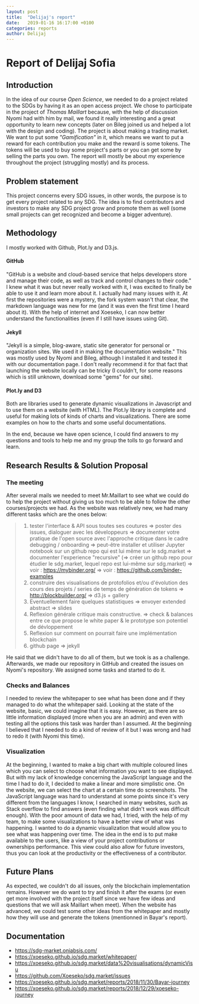 ```yaml
---
layout: post
title:  "Delijaj's report"
date:   2019-01-16 16:17:00 +0100
categories: reports
author: Delijaj
---
```


# Report of Delijaj Sofia

## Introduction
In the idea of our course *Open Science*, we needed to do a project related to the SDGs by having it as an open access project.
We chose to participate in the project of _Thomas Maillart_ because, with the help of discussion Nyomi had with him by mail, we found it really interesting and a great opportunity to learn new concepts (later on Bileg joined us and helped a lot with the design and coding). The project is about making a trading market. We want to put some _"Gamification"_ in it, which means we want to put a reward for each contribution you make and the reward is some tokens. The tokens will be used to buy some project's parts or you can get some by selling the parts you own.
The report will mostly be about my experience throughout the project (struggling mostly) and its process.

## Problem statement
This project concerns every SDG issues, in other words, the purpose is to get every project related to any SDG. The idea is to find contributors and investors to make any SDG project grow and promote them as well (some small projects can get recognized and become a bigger adventure).

## Methodology
I mostly worked with Github, Plot.ly and D3.js.
#### GitHub
"GitHub is a website and cloud-based service that helps developers store and manage their code, as well as track and control changes to their code." I knew what it was but never really worked with it, I was excited to finally be able to use it and learn more about it. I actually had many issues with it. At first the repositories were a mystery, the fork system wasn't that clear, the markdown language was new for me (and it was even the first time I heard about it). With the help of internet and Xoeseko, I can now better understand the functionalities (even if I still have issues using Git).
#### Jekyll
"Jekyll is a simple, blog-aware, static site generator for personal or organization sites. We used it in making the documentation website." This was mostly used by Nyomi and Bileg, although I installed it and tested it with our documentation page. I don't really recommend it for that fact that launching the website locally can be tricky (I couldn't, for some reasons which is still unknown, download some "gems" for our site).
#### Plot.ly and D3
Both are libraries used to generate dynamic visualizations in Javascript and to use them on a website (with HTML). The Plot.ly library is complete and useful for making lots of kinds of charts and visualizations. There are some examples on how to the charts and some useful documentations.

In the end, because we have open science, I could find answers to my questions and tools to help me and my group the tolls to go forward and learn.

## Research Results & Solution Proposal
### The meeting
After several mails we needed to meet Mr.Maillart to see what we could do to help the project without giving us too much to be able to follow the
other courses/projects we had. As the website was relatively new, we had many different tasks which are the ones below:

>1. tester l'interface & API sous toutes ses coutures
=> poster des issues, dialoguer avec les développeurs
=> documenter votre pratique de l'open source avec l'approche critique dans le cadre debugging / onboarding
=> peut-être installer et utiliser Jupyter notebook sur un github repo qui est lui même sur le sdg.market
=> documenter l'experience "recursive" (=> créer un github repo pour étudier le sdg.market, lequel repo est lui-même sur sdg.market)
>=> voir : https://mybinder.org/
=> voir : https://github.com/binder-examples
>2. construire des visualisations de protofolios et/ou d'évolution des cours des projets / series de temps de génération de tokens
=> http://blockbuilder.org/
=> d3.js + gallery
>3. Eventuellement faire quelques statistiques
=> envoyer extended abstract
=> slides
>4. Reflexion générale critique mais constructive.
=> check & balances entre ce que propose le white paper & le prototype son potentiel de dévloppement
>5. Reflexion sur comment on pourrait faire une implémentation blockchain
>6. github page
=> jekyll

He said that we didn't have to do all of them, but we took is as a challenge.
Afterwards, we made our repository in GitHub and created the issues on Nyomi's repository. We assigned some tasks and started to do it.
### Checks and Balances
I needed to review the whitepaper to see what has been done and if they managed to do what the whitepaper said. Looking at the state of the website, basic, we could imagine that it is easy. However, as there are so little information displayed (more when you are an admin) and even with testing all the options this task was harder than I assumed. At the beginning I believed that I needed to do a kind of review of it but I was wrong and had to redo it (with Nyomi this time).
### Visualization
At the beginning, I wanted to make a big chart with multiple coloured lines which you can select to choose what information you want to see displayed. But with my lack of knowledge concerning the JavaScript language and the time I had to do it, I decided to make a linear and more simplistic one. On the website, we can select the chart at a certain time do screenshots.
The JavaScript language was hard to understand at some points since it's very different from the languages I know, I searched in many websites, such as Stack overflow to find answers (even finding what didn't work was difficult enough).
With the poor amount of data we had, I tried, with the help of my team, to make some visualizations to have a better view of what was happening. I wanted to do a dynamic visualization that would allow you to see what was happening over time. The idea in the end is to put make available to the users, like a view of your project contributions or ownerships performance. This view could also allow for future investors, thus you can look at the productivity or the effectiveness of a contributor.  
## Future Plans
As expected, we couldn't do all issues, only the blockchain implementation remains. However we do want to try and finish it after the exams (or even get more involved with the project itself since we have few ideas and questions that we will ask Maillart when meet).
When the website has advanced, we could test some other ideas from the whitepaper and mostly how they will use and generate the tokens (mentionned in Bayar's report).

## Documentation
- https://sdg-market.oniabsis.com/
- https://xoeseko.github.io/sdg.market/whitepaper/
- https://xoeseko.github.io/sdg.market/data%20visualisations/dynamicVisu
- https://github.com/Xoeseko/sdg.market/issues
- https://xoeseko.github.io/sdg.market/reports/2018/11/30/Bayar-journey
- https://xoeseko.github.io/sdg.market/reports/2018/12/29/xoeseko-journey
